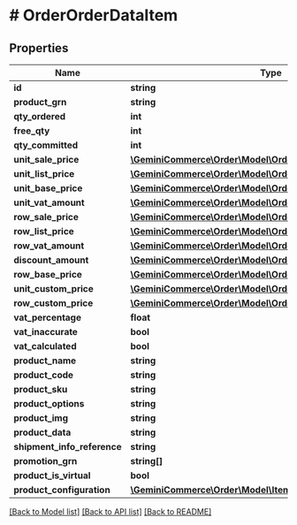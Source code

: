 # # OrderOrderDataItem


## Properties 


Name | Type | Description | Notes
------------ | ------------- | ------------- | -------------
**id**| **string** |   | [optional]
**product_grn**| **string** |   | [optional]
**qty_ordered**| **int** |   | [optional]
**free_qty**| **int** |   | [optional]
**qty_committed**| **int** |   | [optional]
**unit_sale_price**| [**\GeminiCommerce\Order\Model\OrderMoney**](OrderMoney.md) |   | [optional]
**unit_list_price**| [**\GeminiCommerce\Order\Model\OrderMoney**](OrderMoney.md) |   | [optional]
**unit_base_price**| [**\GeminiCommerce\Order\Model\OrderMoney**](OrderMoney.md) |   | [optional]
**unit_vat_amount**| [**\GeminiCommerce\Order\Model\OrderMoney**](OrderMoney.md) |   | [optional]
**row_sale_price**| [**\GeminiCommerce\Order\Model\OrderMoney**](OrderMoney.md) |   | [optional]
**row_list_price**| [**\GeminiCommerce\Order\Model\OrderMoney**](OrderMoney.md) |   | [optional]
**row_vat_amount**| [**\GeminiCommerce\Order\Model\OrderMoney**](OrderMoney.md) |   | [optional]
**discount_amount**| [**\GeminiCommerce\Order\Model\OrderMoney**](OrderMoney.md) |   | [optional]
**row_base_price**| [**\GeminiCommerce\Order\Model\OrderMoney**](OrderMoney.md) |   | [optional]
**unit_custom_price**| [**\GeminiCommerce\Order\Model\OrderMoney**](OrderMoney.md) |   | [optional]
**row_custom_price**| [**\GeminiCommerce\Order\Model\OrderMoney**](OrderMoney.md) |   | [optional]
**vat_percentage**| **float** |   | [optional]
**vat_inaccurate**| **bool** |   | [optional]
**vat_calculated**| **bool** |   | [optional]
**product_name**| **string** |   | [optional]
**product_code**| **string** |   | [optional]
**product_sku**| **string** |   | [optional]
**product_options**| **string** |   | [optional]
**product_img**| **string** |   | [optional]
**product_data**| **string** |   | [optional]
**shipment_info_reference**| **string** |   | [optional]
**promotion_grn**| **string[]** |   | [optional]
**product_is_virtual**| **bool** |   | [optional]
**product_configuration**| [**\GeminiCommerce\Order\Model\ItemProductConfigurationStep[]**](ItemProductConfigurationStep.md) |   | [optional]


[[Back to Model list]](../../README.md#models) [[Back to API list]](../../README.md#endpoints) [[Back to README]](../../README.md)

